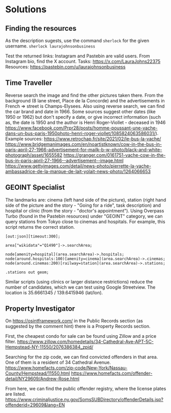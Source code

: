 # Solutions

## Finding the resources
As the description sugests, use the command `sherlock` for the given username.
`sherlock laurajohnsonbusiness`

Test the returned links: Instagram and Pastebin are valid users. From Instagram bio, find the X account.
Tasks: https://x.com/LauraJohns22375
Resources: https://pastebin.com/u/laurajohnsonbusiness

## Time Traveller
Reverse search the image and find the other pictures taken there. From the background (8 lane street, Place de la Concorde) and the advertisements in French => street is Champs-Elysees.
Also using reverse search, we can find the car brand and date in 1966. Some sources suggest other dates (like 1950 or 1962) but don't specify a date, or give incorrect information (such as, the date is 1950 and the author is Henri Roger-Viollet - deceased in 1946 https://www.facebook.com/Prpr28/posts/homme-poussant-une-vache-dans-un-bus-paris-1950photo-henri-roger-viollet/1085824063586031/).
Example sources:
https://www.retrochap.fr/site/2021/02/le-bus-la-vache/
https://www.bridgemanimages.com/en/noartistknown/cow-in-the-bus-in-paris-april-27-1966-advertisement-for-mailk-b-w-photo/black-and-white-photograph/asset/1655582
https://granger.com/0161751-vache-cow-in-the-bus-in-paris-april-27-1966--advertisement--image.html
https://www.gettyimages.com/detail/news-photo/pierrette-la-vache-ambassadrice-de-la-marque-de-lait-yolait-news-photo/1264066653

## GEOINT Specialist
The landmarks are: cinema (left hand side of the picture), station (right hand side of the picture and the story - "Going for a ride", task description) and hospital or clinic (from the story - "doctor's appointment").
Using Overpass Turbo (found in the Pastebin resources) under "GEOINT" category, we can query stations from Tokyo close to cinemas and hospitals.
For example, this script returns the correct station.
```
[out:json][timeout:300];

area["wikidata"="Q1490"]->.searchArea;

node[amenity=hospital](area.searchArea)->.hospitals;
node(around.hospitals:100)[amenity=cinema](area.searchArea)->.cinemas;
node(around.cinemas:200)[railway=station](area.searchArea)->.stations;

.stations out geom;
```
Similar scripts (using clinics or larger distance restrictions) reduce the number of candidates, which we can test using Google Streetview.
The location is 35.6661345 / 139.6415946 (lat/lon).

## Property Investigator
On https://osintframework.com/ in the Public Records section (as suggested by the comment hint) there is a Property Records section.

First, the cheapest condo for sale can be found using Zillow and a price filter.
https://www.zillow.com/homedetails/34-Cathedral-Ave-APT-5C-Hempstead-NY-11550/2076386384_zpid/

Searching for the zip code, we can find convicted offenders in that area. One of them is a resident of 34 Cathedral Avenue.
https://www.homefacts.com/zip-code/New-York/Nassau-County/Hempstead/11550.html
https://www.homefacts.com/offender-detail/NY29609/Andrew-Rose.html

From here, we can find the public offender registry, where the license plates are listed.
https://www.criminaljustice.ny.gov/SomsSUBDirectory/offenderDetails.jsp?offenderid=29609&lang=EN
